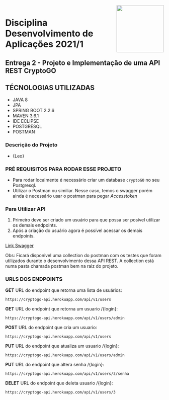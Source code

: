 <img width="150" height="150" align="right" src="https://upload.wikimedia.org/wikipedia/pt/4/47/UFF_bras%C3%A3o.png">

# Disciplina Desenvolvimento de Aplicações 2021/1

## Entrega 2 - Projeto e Implementação de uma API REST CryptoGO

## TÉCNOLOGIAS UTILIZADAS

- JAVA 8
- JPA
- SPRING BOOT 2.2.6
- MAVEN 3.6.1
- IDE ECLIPSE
- POSTGRESQL
- POSTMAN

### Descrição do Projeto

<p align="justify">

- {Leo}
  
</p>

### PRÉ REQUISITOS PARA RODAR ESSE PROJETO

- Para rodar localmente é necessário criar um database `cryptoGO` no seu Postgresql.
- Utilizar o Postman ou similiar. Nesse caso, temos o swagger porém ainda é necessário usar o postman para pegar *Accesstoken*  

### Para Utilizar API

1. Primeiro deve ser criado um usuário para que possa ser posível utilizar os demais endpoints.
2. Após a criação do usuário agora é possível acessar os demais endpoints.

[Link Swagger](https://cryptogo-api.herokuapp.com/swagger-ui.html#/)

Obs: Ficará disponivel uma collection do postman com os testes que foram utilizados durante o desenvolvimento dessa API REST.
A collection está numa pasta chamada postman bem na raiz do projeto.

### URLS DOS ENDPOINTS

**GET**
URL do endpoint que retorna uma lista de usuários:

`https://cryptogo-api.herokuapp.com/api/v1/users`

**GET**
URL do endpoint que retorna um usuario /{login}:

`https://cryptogo-api.herokuapp.com/api/v1/users/admin`

**POST**
URL do endpoint que cria um usuario:

`https://cryptogo-api.herokuapp.com/api/v1/users`

**PUT**
URL do endpoint que atualiza um usuario /{login}:

`https://cryptogo-api.herokuapp.com/api/v1/users/admin`

**PUT**
URL do endpoint que altera senha /{login}:

`https://cryptogo-api.herokuapp.com/api/v1/users/3/senha`

**DELET**
URL do endpoint que deleta usuario /{login}:

`https://cryptogo-api.herokuapp.com/api/v1/users/3`

